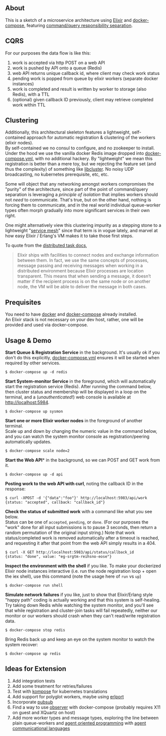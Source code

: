 ## About


This is a sketch of a microservice architecture using [Elixir](#) and [docker-compose](#), featuring
[command/query responsibility separation](https://martinfowler.com/bliki/CQRS.html).

## CQRS

For our purposes the data flow is like this:

1. work is accepted via http POST on a web API
1. work is pushed by API onto a queue (Redis)
1. web API returns unique callback id, where client may check work status
1. pending work is popped from queue by elixir workers (separate docker instances)
1. work is completed and result is written by worker to storage (also Redis), with a TTL
1. (optional) given callback ID previously, client may retrieve completed work within TTL

## Clustering

Additionally, this architectural skeleton features a lightweight, self-contained
approach for automatic registration & clustering of the workers (elixir nodes).  
By self-contained we no consul to configure, and no zookeeper to install.  Under the
hood we use the vanilla docker Redis image dropped into [docker-compose.yml](#),
with no additional hackery.  By "lightweight" we mean this registration is
better than a mere toy, but we rejecting the feature set (and thus the complexity)
of something like [libcluster](https://github.com/bitwalker/libcluster).  No noisy UDP
broadcasting, no kubernetes prerequisite, etc, etc.

Some will object that any networking amongst workers compromises
the "purity" of the architecture, since part of the point of command/query
separation is leveraging a *principle of isolation* that implies workers should not
*need* to communicate.  That's true, but on the other hand, nothing is
forcing them to communicate, and in the real world individual queue-worker types
often morph gradually into more significant services in their own right.  

One might alternatively view this clustering impurity as a stepping stone
to a lightweight
"[service mesh](https://blog.buoyant.io/2017/04/25/whats-a-service-mesh-and-why-do-i-need-one/)"
since that term is in vogue lately, and marvel at how easy Elixir / Erlang's VM makes it to take
 those first steps.  

 To quote from the [distributed task docs](https://elixir-lang.org/getting-started/mix-otp/distributed-tasks-and-configuration.html),

 > Elixir ships with facilities to connect nodes and exchange information
between them. In fact, we use the same concepts of processes, message passing
and receiving messages when working in a distributed environment because Elixir
processes are location transparent. This means that when sending a message, it
doesn’t matter if the recipient process is on the same node or on another node,
the VM will be able to deliver the message in both cases.

## Prequisites

You need to have [docker](https://docs.docker.com/installation/) and
[docker-compose](https://docs.docker.com/compose/install/) already installed.  
An Elixir stack is not necessary on your dev host, rather, one will be provided
and used via docker-compose.

## Usage & Demo

**Start Queue & Registration Service** in the background.  It's usually ok if
you don't do this explicitly, [docker-compose.yml](#) ensures it will be started
when required by other services.

    $ docker-compose up -d redis


**Start System-monitor Service** in the foreground, which will automatically
start the registration service (Redis).  After running the command below, then
cluster status and membership will be displayed in a loop on the terminal, and
a (*unauthenticated!*) web console is available at
[http://localhost:5984](http://localhost:5984).

    $ docker-compose up sysmon

**Start one or more Elixir worker nodes** in the foreground of another terminal.  
Scale up and down by changing the numeric value in the command below, and you
can watch the system monitor console as registration/peering automatically
updates.  


    $ docker-compose scale node=2

**Start the Web API*** in the background, so we can POST and GET work from it.

    $ docker-compose up -d api

**Posting work to the web API with curl**, noting the callback ID in the
response:

    $ curl -XPOST -d '{"data":"foo"}' http://localhost:5983/api/work
    {status: "accepted", callback: "callback_id"}

**Check the status of submitted work** with a command like what you see below.  
Status can be one of `accepted`, `pending`, or `done`.  (For our purposes the
"work" done for all input submissions is to pause 3 seconds, then return a random permutation of
the original input string.)  Note that work status/completed work is removed
automatically after a timeout is reached, and requesting it after that point
from the web API simply results in a 404.

    $ curl -X GET http://localhost:5983/api/status/callback_id
    {status: "done", value: "eg-srgtm-reihsno-eose"}


**Inspect the environment with the shell** if you like.  To make your dockerized
Elixir node instances interactive (i.e. run the node registration loop + open
  the iex shell), use this command (note the usage
  here of `run` vs `up`)

    $ docker-compose run shell

**Simulate network failures** if you like, just to show that Elixir/Erlang style
"happy path" coding is actually working and that this system is self-healing.  
Try taking down Redis while watching the system monitor,  and you'll see that
while registration and cluster-join tasks will fail repeatedly, neither our
monitor or our workers should crash when they can't read/write registration data.

    $ docker-compose stop redis

Bring Redis back up and keep an eye on the system monitor to watch the system
recover:

    $ docker-compose up redis

## Ideas for Extension

1. Add integration tests
1. Add some treatment for retries/failures
1. Test with [kompose](https://github.com/kubernetes-incubator/kompose) for kubernetes translations
1. Add support for polyglot workers, maybe using [erlport](#)
1. Incorporate [pubsub](https://github.com/whatyouhide/redix_pubsub)
1. Find a way to use [observer](#) with docker-compose (probably requires X11 on guest and XQuartz on host)
1. Add more worker types and message types, exploring the line between plain queue-workers and [agent oriented programming](https://en.wikipedia.org/wiki/Agent-oriented_programming) with [agent communicational languages](https://en.wikipedia.org/wiki/Agent_Communications_Language)
